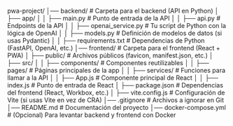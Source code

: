 pwa-project/
│── backend/                # Carpeta para el backend (API en Python)
│   ├── app/
│   │   ├── main.py         # Punto de entrada de la API
│   │   ├── api.py          # Endpoints de la API
│   │   ├── openai_service.py # Tu script de Python con la lógica de OpenAI
│   │   ├── models.py       # Definición de modelos de datos (si usas Pydantic)
│   │   ├── requirements.txt # Dependencias de Python (FastAPI, OpenAI, etc.)
│── frontend/               # Carpeta para el frontend (React + PWA)
│   ├── public/             # Archivos públicos (favicon, manifest.json, etc.)
│   ├── src/
│   │   ├── components/     # Componentes reutilizables
│   │   ├── pages/          # Páginas principales de la app
│   │   ├── services/       # Funciones para llamar a la API
│   │   ├── App.js          # Componente principal de React
│   │   ├── index.js        # Punto de entrada de React
│   ├── package.json        # Dependencias del frontend (React, Workbox, etc.)
│   ├── vite.config.js      # Configuración de Vite (si usas Vite en vez de CRA)
│── .gitignore              # Archivos a ignorar en Git
│── README.md               # Documentación del proyecto
│── docker-compose.yml      # (Opcional) Para levantar backend y frontend con Docker